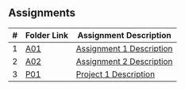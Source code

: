 ## Assignments

|  #  | Folder Link                            | Assignment Description                               |
| :-: | -------------------------------------- | -------------------------------------------------- |
|  1  | [A01](./A01/README.md)                | [Assignment 1 Description](./A01/README.md)        |
|  2  | [A02](./A02/README.md)                | [Assignment 2 Description](./A02/README.md)        |
|  3  | [P01](./P01/README.md)                | [Project 1 Description](./P01/README.md)           |

